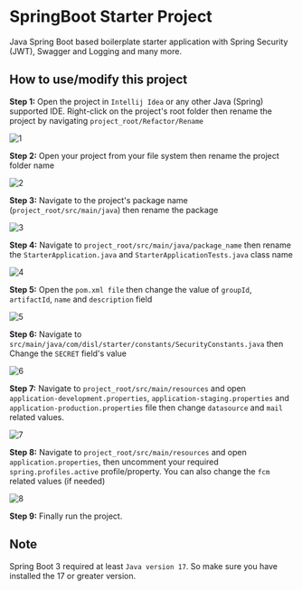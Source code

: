 # SpringBoot Starter Project
Java Spring Boot based boilerplate starter application with Spring Security (JWT), Swagger and Logging and many more. 

## How to use/modify this project

**Step 1:** Open the project in ```Intellij Idea``` or any other Java (Spring) supported IDE. Right-click on the project's root folder then rename the project by navigating ```project_root/Refactor/Rename```

![1](https://github.com/dhrubokinfotech/springboot-starter/assets/26526539/ab06fc6a-c3f1-4683-9191-6b7a742d31a9)

**Step 2:** Open your project from your file system then rename the project folder name

![2](https://github.com/dhrubokinfotech/springboot-starter/assets/26526539/e603e8d8-92d0-42fa-b00b-d93ab6ffbe6c)

**Step 3:** Navigate to the project's package name (```project_root/src/main/java```) then rename the package

![3](https://github.com/dhrubokinfotech/springboot-starter/assets/26526539/d533e9d4-ba58-48d2-9848-8f7b30f1af56)

**Step 4:** Navigate to ```project_root/src/main/java/package_name``` then rename the ```StarterApplication.java``` and ```StarterApplicationTests.java``` class name

![4](https://github.com/dhrubokinfotech/springboot-starter/assets/26526539/d93db833-6b80-470a-91d5-be38df8124bf)

**Step 5:** Open the ```pom.xml file``` then change the value of ```groupId```, ```artifactId```, ```name``` and ```description``` field

![5](https://github.com/dhrubokinfotech/springboot-starter/assets/26526539/39263cc9-2043-4e2c-8e4f-87b27a0ed26a)

**Step 6:** Navigate to ```src/main/java/com/disl/starter/constants/SecurityConstants.java``` then Change the ```SECRET``` field's value

![6](https://github.com/dhrubokinfotech/springboot-starter/assets/26526539/ea4e3873-62fc-4fe9-b9da-9066df34831d)

**Step 7:** Navigate to ```project_root/src/main/resources``` and open ```application-development.properties```, ```application-staging.properties``` and ```application-production.properties``` file then change ```datasource``` and ```mail``` related values.

![7](https://github.com/dhrubokinfotech/springboot-starter/assets/26526539/57b7dd24-4db4-4dda-bf43-df80bec8d9c8)


**Step 8:** Navigate to ```project_root/src/main/resources``` and open ```application.properties```, then uncomment your required ```spring.profiles.active``` profile/property. You can also change the ```fcm``` related values (if needed)

![8](https://github.com/dhrubokinfotech/springboot-starter/assets/26526539/3277e7b2-469e-46d7-b51f-26ef2c9cb7f0)

**Step 9:** Finally run the project.

## Note
Spring Boot 3 required at least ```Java version 17```. So make sure you have installed the 17 or greater version.



